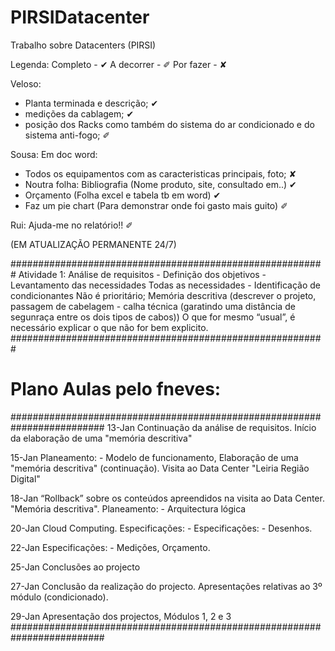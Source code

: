 # PIRSIDatacenter
Trabalho sobre Datacenters (PIRSI)

Legenda:
Completo - ✔
A decorrer - ✐
Por fazer - ✘

Veloso:
  - Planta terminada e descrição; ✔
  - medições da cablagem; ✔ 
  - posição dos Racks como também do sistema do ar condicionado e do sistema anti-fogo; ✐

Sousa: 
Em doc word: 
  - Todos os equipamentos com as caracteristicas principais, foto; ✘
  - Noutra folha: Bibliografia (Nome produto, site, consultado em..) ✔
  - Orçamento (Folha excel e tabela tb em word) ✔
  - Faz um pie chart (Para demonstrar onde foi gasto mais guito) ✐

Rui:
Ajuda-me no relatório!! ✐

(EM ATUALIZAÇÃO PERMANENTE 24/7)




#########################################################
	Atividade 1: Análise de requisitos
		- Definição dos objetivos
		- Levantamento das necessidades
			Todas as necessidades 
		- Identificação de condicionantes
			Não é prioritário; Memória descritiva (descrever o projeto, passagem de cabelagem - calha técnica (garatindo uma distância de segunraça entre os dois tipos de cabos))
			O que for mesmo “usual”, é necessário explicar o que não for bem explicito. 
#########################################################

# Plano Aulas pelo fneves:

#########################################################################
13-Jan Continuação da análise de requisitos. Início da elaboração de uma "memória descritiva"

15-Jan Planeamento: - Modelo de funcionamento, Elaboração de uma "memória descritiva" (continuação). Visita ao Data Center "Leiria Região Digital"

18-Jan “Rollback” sobre os conteúdos apreendidos na visita ao Data Center. "Memória descritiva". Planeamento: - Arquitectura lógica

20-Jan Cloud Computing. Especificações: - Especificações: - Desenhos.

22-Jan Especificações: - Medições, Orçamento.

25-Jan Conclusões ao projecto

27-Jan Conclusão da realização do projecto. Apresentações relativas ao 3º módulo (condicionado).

29-Jan Apresentação dos projectos, Módulos 1, 2 e 3
#########################################################################
